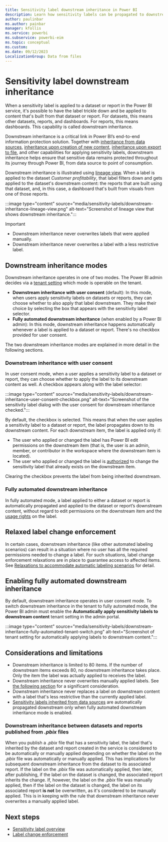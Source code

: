```yaml
---
title: Sensitivity label downstream inheritance in Power BI
description: Learn how sensitivity labels can be propagated to downstream content.
author: paulinbar
ms.author: painbar
manager: kfollis
ms.service: powerbi
ms.subservice: powerbi-eim
ms.topic: conceptual
ms.custom:
ms.date: 09/12/2023
LocalizationGroup: Data from files
---
```


# Sensitivity label downstream inheritance

When a sensitivity label is applied to a dataset or report in the Power BI service, it's possible to have the label trickle down and be applied to content that's built from that dataset or report. For datasets, this means other datasets, reports, and dashboards. For reports, this means dashboards. This capability is called downstream inheritance.

Downstream inheritance is a critical link in Power BI’s end-to-end information protection solution. Together with [inheritance from data sources](service-security-sensitivity-label-inheritance-from-data-sources.md), [inheritance upon creation of new content](/power-bi/enterprise/service-security-sensitivity-label-overview#sensitivity-label-inheritance-upon-creation-of-new-content), [inheritance upon export to file](/power-bi/enterprise/service-security-sensitivity-label-overview#sensitivity-labels-and-protection-on-exported-data), and other capabilities for applying sensitivity labels, downstream inheritance helps ensure that sensitive data remains protected throughout its journey through Power BI, from data source to point of consumption.

Downstream inheritance is illustrated using [lineage view](/power-bi/collaborate-share/service-data-lineage). When a label is applied to the dataset *Customer profitability*, that label filters down and gets applied to the dataset's downstream content: the reports that are built using that dataset, and, in this case, a dashboard that's built from visuals from one of those reports.

:::image type="content" source="media/sensitivity-labels/downstream-inheritance-lineage-view.png" alt-text="Screenshot of lineage view that shows downstream inheritance.":::

>[!IMPORTANT]
>
>* Downstream inheritance never overwrites labels that were applied manually.
>* Downstream inheritance never overwrites a label with a less restrictive label.

## Downstream inheritance modes

Downstream inheritance operates in one of two modes. The Power BI admin decides via a [tenant setting](#enabling-fully-automated-downstream-inheritance) which mode is operable on the tenant.

* **Downstream inheritance with user consent** (default): In this mode, when users apply sensitivity labels on datasets or reports, they can choose whether to also apply that label downstream. They make their choice by selecting the box that appears with the sensitivity label selector.
* **Fully automated downstream inheritance** (when enabled by a Power BI admin): In this mode, downstream inheritance happens automatically whenever a label is applied to a dataset or report. There's no checkbox provided for user consent.

The two downstream inheritance modes are explained in more detail in the following sections.

### Downstream inheritance with user consent

In user consent mode, when a user applies a sensitivity label to a dataset or report, they can choose whether to apply the label to its downstream content as well. A checkbox appears along with the label selector:

:::image type="content" source="media/sensitivity-labels/downstream-inheritance-user-consent-checkbox.png" alt-text="Screenshot of the sensitivity label dialog with the user consent for downstream inheritance checked.":::

By default, the checkbox is selected. This means that when the user applies a sensitivity label to a dataset or report, the label propagates down to its downstream content. For each downstream item, the label is applied only if:

* The user who applied or changed the label has Power BI edit permissions on the downstream item (that is, the user is an admin, member, or contributor in the workspace where the downstream item is located).
* The user who applied or changed the label is [authorized](/power-bi/enterprise/service-security-sensitivity-label-change-enforcement) to change the sensitivity label that already exists on the downstream item. 

Clearing the checkbox prevents the label from being inherited downstream.

### Fully automated downstream inheritance

In fully automated mode, a label applied to either a dataset or report is automatically propagated and applied to the dataset or report’s downstream content, without regard to edit permissions on the downstream item and the [usage rights](/power-bi/enterprise/service-security-sensitivity-label-change-enforcement) on the label.

## Relaxed label change enforcement

In certain cases, downstream inheritance (like other automated labeling scenarios) can result in a situation where no user has all the required permissions needed to change a label. For such situations, label change enforcement relaxations are in place to guarantee access to affected items. See [Relaxations to accommodate automatic labeling scenarios](/power-bi/enterprise/service-security-sensitivity-label-change-enforcement#relaxations-to-accommodate-automatic-labeling-scenarios) for detail.

## Enabling fully automated downstream inheritance

By default, downstream inheritance operates in user consent mode. To switch downstream inheritance in the tenant to fully automated mode, the Power BI admin must enable the **Automatically apply sensitivity labels to downstream content** tenant setting in the admin portal.

:::image type="content" source="media/sensitivity-labels/downstream-inheritance-fully-automated-tenant-switch.png" alt-text="Screenshot of tenant setting for automatically applying labels to downstream content.":::

## Considerations and limitations

* Downstream inheritance is limited to 80 items. If the number of downstream items exceeds 80, no downstream inheritance takes place. Only the item the label was actually applied to receives the label.
* Downstream inheritance never overwrites manually applied labels. See [the following section](#downstream-inheritance-between-datasets-and-reports-published-from-pbix-files) for a significant consideration.
* Downstream inheritance never replaces a label on downstream content with a label that's less restrictive than the currently applied label.
* [Sensitivity labels inherited from data sources](service-security-sensitivity-label-inheritance-from-data-sources.md) are automatically propagated downstream only when fully automated downstream inheritance mode is enabled.

### Downstream inheritance between datasets and reports published from *.pbix* files

When you publish a *.pbix* file that has a sensitivity label, the label that's inherited by the dataset and report created in the service is considered to be automatically or manually applied depending on whether the label on the *.pbix* file was automatically or manually applied. This has implications for subsequent downstream inheritance from the dataset to its associated report. If the label on the *.pbix* file was automatically applied, then later, after publishing, if the label on the dataset is changed, the associated report inherits the change. If, however, the label on the *.pbix* file was manually applied, then if the label on the dataset is changed, the label on its associated report **is not** be overwritten, as it's considered to be manually applied. This is in keeping with the rule that downstream inheritance never overwrites a manually applied label.

## Next steps

* [Sensitivity label overview](/power-bi/enterprise/service-security-sensitivity-label-overview)
* [Label change enforcement](/power-bi/enterprise/service-security-sensitivity-label-change-enforcement)
